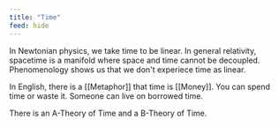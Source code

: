 ```yaml
---
title: "Time"
feed: hide
---
```


In Newtonian physics, we take time to be linear. In general relativity, spacetime is a manifold where space and time cannot be decoupled. Phenomenology shows us that we don't experiece time as linear.

In English, there is a [[Metaphor]] that time is [[Money]]. You can spend time or waste it. Someone can live on borrowed time. 


There is an A-Theory of Time and a B-Theory of Time. 

<!-- TODO -->

